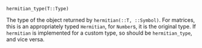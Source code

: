 ```
hermitian_type(T::Type)
```

The type of the object returned by `hermitian(::T, ::Symbol)`. For matrices, this is an appropriately typed `Hermitian`, for `Number`s, it is the original type. If `hermitian` is implemented for a custom type, so should be `hermitian_type`, and vice versa.
